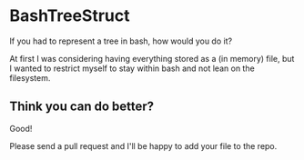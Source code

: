 # BashTreeStruct
If you had to represent a tree in bash, how would you do it?

At first I was considering having everything stored as a (in memory) file, but I wanted to restrict myself to stay within bash and not lean on the filesystem.

## Think you can do better?
Good!

Please send a pull request and I'll be happy to add your file to the repo.
